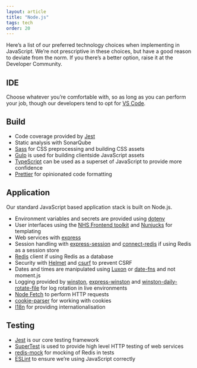 ```yaml
---
layout: article
title: "Node.js"
tags: tech
order: 20
---
```

Here’s a list of our preferred technology choices when implementing in
JavaScript. We’re not prescriptive in these choices, but have a good reason to
deviate from the norm. If you there’s a better option, raise it at the
Developer Community.

## IDE

Choose whatever you’re comfortable with, so as long as you can perform your
job, though our developers tend to opt for [VS Code](https://code.visualstudio.com/).

## Build

* Code coverage provided by [Jest](https://jestjs.io/)
* Static analysis with SonarQube
* [Sass](https://www.npmjs.com/package/sass) for CSS preprocessing and building CSS assets
* [Gulp](https://gulpjs.com/) is used for building clientside JavaScript assets
* [TypeScript](https://www.typescriptlang.org/) can be used as a superset of JavaScript to provide more confidence
* [Prettier](https://prettier.io/) for opinionated code formatting

## Application

Our standard JavaScript based application stack is built on Node.js.

* Environment variables and secrets are provided using [dotenv](https://www.npmjs.com/package/dotenv)
* User interfaces using the [NHS Frontend toolkit](https://service-manual.nhs.uk/design-system) and [Nunjucks](https://mozilla.github.io/nunjucks/) for templating
* Web services with [express](http://expressjs.com/)
* Session handling with [express-session](https://www.npmjs.com/package/express-session) and [connect-redis](https://www.npmjs.com/package/connect-redis) if using Redis as a session store
* [Redis](https://www.npmjs.com/package/redis) client if using Redis as a database
* Security with [Helmet](https://helmetjs.github.io/) and [csurf](https://www.npmjs.com/package/csurf) to prevent CSRF
* Dates and times are manipulated using [Luxon](https://moment.github.io/luxon/#/?id=luxon) or [date-fns](https://date-fns.org/) and not moment.js
* Logging provided by [winston](https://www.npmjs.com/package/winston), [express-winston](https://www.npmjs.com/package/express-winston) and [winston-daily-rotate-file](https://www.npmjs.com/package/winston-daily-rotate-file) for log rotation in live environments
* [Node Fetch](https://www.npmjs.com/package/node-fetch) to perform HTTP requests
* [cookie-parser](https://www.npmjs.com/package/cookie-parser) for working with cookies
* [I18n](https://www.npmjs.com/package/i18n) for providing internationalisation

## Testing

* [Jest](https://jestjs.io/) is our core testing framework
* [SuperTest](https://www.npmjs.com/package/supertest) is used to provide high level HTTP testing of web services
* [redis-mock](https://www.npmjs.com/package/redis-mock) for mocking of Redis in tests
* [ESLint](https://eslint.org/) to ensure we’re using JavaScript correctly

